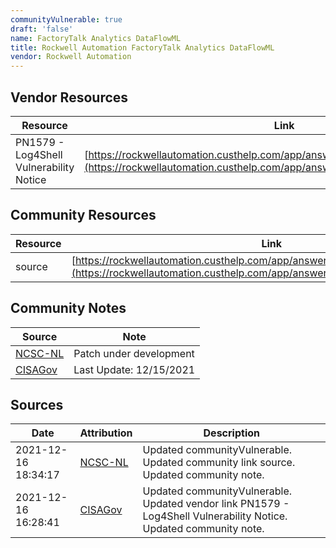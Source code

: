 ```yaml
---
communityVulnerable: true
draft: 'false'
name: FactoryTalk Analytics DataFlowML
title: Rockwell Automation FactoryTalk Analytics DataFlowML
vendor: Rockwell Automation
---
```


## Vendor Resources
| Resource | Link |
| --- | --- |
| PN1579 - Log4Shell Vulnerability Notice | [https://rockwellautomation.custhelp.com/app/answers/answer_view/a_id/1133605](https://rockwellautomation.custhelp.com/app/answers/answer_view/a_id/1133605) |

## Community Resources
| Resource | Link |
| --- | --- |
| source | [https://rockwellautomation.custhelp.com/app/answers/answer_view/a_id/1133605](https://rockwellautomation.custhelp.com/app/answers/answer_view/a_id/1133605) |

## Community Notes
| Source | Note |
| --- | --- |
| [NCSC-NL](https://github.com/NCSC-NL/log4shell/blob/main/software/README.md) | Patch under development |
| [CISAGov](https://raw.githubusercontent.com/cisagov/log4j-affected-db/develop/README.md) | Last Update: 12/15/2021 |

## Sources
| Date | Attribution | Description |
| --- | --- | --- |
| 2021-12-16 18:34:17 | [NCSC-NL](https://github.com/NCSC-NL/log4shell/blob/main/software/README.md) | Updated communityVulnerable. Updated community link source. Updated community note.  |
| 2021-12-16 16:28:41 | [CISAGov](https://raw.githubusercontent.com/cisagov/log4j-affected-db/develop/README.md) | Updated communityVulnerable. Updated vendor link PN1579 - Log4Shell Vulnerability Notice. Updated community note.  |
